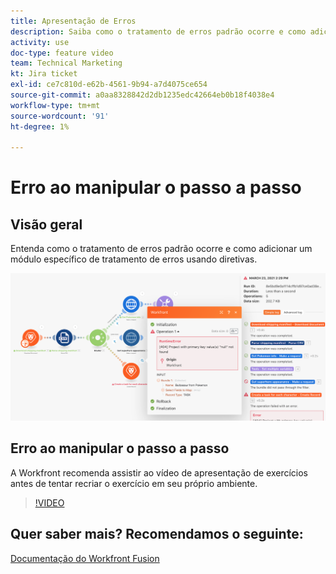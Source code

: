 ```yaml
---
title: Apresentação de Erros
description: Saiba como o tratamento de erros padrão ocorre e como adicionar um módulo específico de tratamento de erros usando diretivas em [!DNL Adobe Workfront Fusion].
activity: use
doc-type: feature video
team: Technical Marketing
kt: Jira ticket
exl-id: ce7c810d-e62b-4561-9b94-a7d4075ce654
source-git-commit: a0aa8328842d2db1235edc42664eb0b18f4038e4
workflow-type: tm+mt
source-wordcount: '91'
ht-degree: 1%

---
```


# Erro ao manipular o passo a passo

## Visão geral

Entenda como o tratamento de erros padrão ocorre e como adicionar um módulo específico de tratamento de erros usando diretivas.

![Uma imagem de um cenário com tratamento de erros](assets/troubleshooting-and-error-handling-7.png)

## Erro ao manipular o passo a passo

A Workfront recomenda assistir ao vídeo de apresentação de exercícios antes de tentar recriar o exercício em seu próprio ambiente.

>[!VIDEO](https://video.tv.adobe.com/v/335306/?quality=12)

## Quer saber mais? Recomendamos o seguinte:

[Documentação do Workfront Fusion](https://experienceleague.adobe.com/docs/workfront/using/adobe-workfront-fusion/workfront-fusion-2.html?lang=en)
